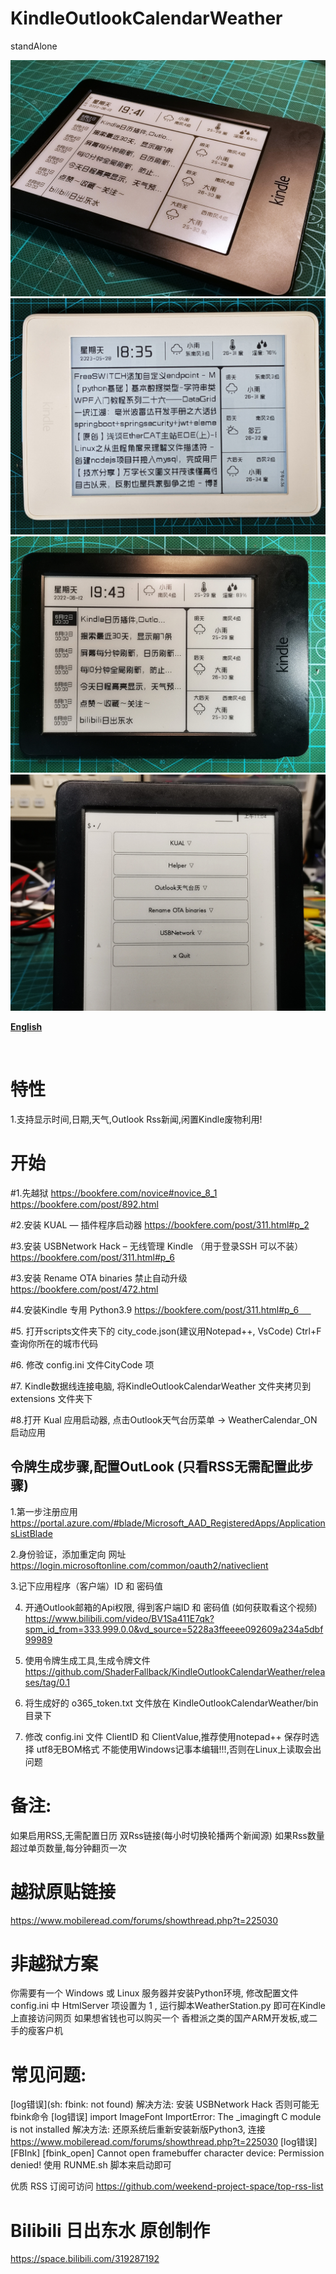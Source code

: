 # KindleOutlookCalendarWeather
 standAlone
 

![image](https://github.com/ShaderFallback/KindleOutlookCalendarWeather/blob/main/image/KindleOutlookCalendar_01.jpg)
![image](https://github.com/ShaderFallback/KindleOutlookCalendarWeather/blob/main/image/KindleOutlookCalendar_03.jpg)
![image](https://github.com/ShaderFallback/KindleOutlookCalendarWeather/blob/main/image/KindleOutlookCalendar_00.jpg)
![image](https://github.com/ShaderFallback/KindleOutlookCalendarWeather/blob/main/image/KindleOutlookCalendar_02.jpg)

**[English](https://github.com/ShaderFallback/KindleOutlookCalendarWeather/blob/main/README_english.md)**

     
# 特性
1.支持显示时间,日期,天气,Outlook Rss新闻,闲置Kindle废物利用!    

# 开始
#1.先越狱
https://bookfere.com/novice#novice_8_1
https://bookfere.com/post/892.html

#2.安装 KUAL — 插件程序启动器
https://bookfere.com/post/311.html#p_2

#3.安装 USBNetwork Hack – 无线管理 Kindle （用于登录SSH 可以不装）
https://bookfere.com/post/311.html#p_6

#3.安装 Rename OTA binaries 禁止自动升级 
https://bookfere.com/post/472.html

#4.安装Kindle 专用 Python3.9
https://bookfere.com/post/311.html#p_6     

#5. 打开scripts文件夹下的 city_code.json(建议用Notepad++, VsCode) Ctrl+F 查询你所在的城市代码

#6. 修改 config.ini 文件CityCode 项

#7. Kindle数据线连接电脑, 将KindleOutlookCalendarWeather 文件夹拷贝到extensions 文件夹下

#8.打开 Kual 应用启动器, 点击Outlook天气台历菜单 -> WeatherCalendar_ON  启动应用


## 令牌生成步骤,配置OutLook (只看RSS无需配置此步骤)                    
1.第一步注册应用
https://portal.azure.com/#blade/Microsoft_AAD_RegisteredApps/ApplicationsListBlade

2.身份验证，添加重定向 网址
https://login.microsoftonline.com/common/oauth2/nativeclient 

3.记下应用程序（客户端）ID 和 密码值  

4. 开通Outlook邮箱的Api权限, 得到客户端ID 和 密码值 (如何获取看这个视频)
https://www.bilibili.com/video/BV1Sa411E7qk?spm_id_from=333.999.0.0&vd_source=5228a3ffeeee092609a234a5dbf99989

5. 使用令牌生成工具,生成令牌文件 https://github.com/ShaderFallback/KindleOutlookCalendarWeather/releases/tag/0.1

6. 将生成好的 o365_token.txt 文件放在 KindleOutlookCalendarWeather/bin  目录下

7. 修改 config.ini 文件 ClientID 和 ClientValue,推荐使用notepad++ 保存时选择 utf8无BOM格式
不能使用Windows记事本编辑!!!,否则在Linux上读取会出问题


# 备注:
如果启用RSS,无需配置日历
双Rss链接(每小时切换轮播两个新闻源)
如果Rss数量超过单页数量,每分钟翻页一次  


# 越狱原贴链接        
https://www.mobileread.com/forums/showthread.php?t=225030

# 非越狱方案    
你需要有一个 Windows  或 Linux 服务器并安装Python环境, 修改配置文件 config.ini 
中 HtmlServer 项设置为 1 , 运行脚本WeatherStation.py 即可在Kindle 上直接访问网页
如果想省钱也可以购买一个 香橙派之类的国产ARM开发板,或二手的瘦客户机

# 常见问题:  
[log错误](sh: fbink: not found)
解决方法: 安装 USBNetwork Hack 否则可能无fbink命令
[log错误] import ImageFont ImportError: The _imagingft C module is not installed
解决方法: 还原系统后重新安装新版Python3, 连接 https://www.mobileread.com/forums/showthread.php?t=225030
[log错误] [FBInk] [fbink_open] Cannot open framebuffer character device: Permission denied!
使用 RUNME.sh 脚本来启动即可

优质 RSS 订阅可访问 https://github.com/weekend-project-space/top-rss-list

# Bilibili 日出东水 原创制作
https://space.bilibili.com/319287192
